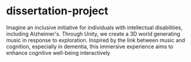 # dissertation-project
Imagine an inclusive initiative for individuals with intellectual disabilities, including Alzheimer's. Through Unity, we create a 3D world generating music in response to exploration. Inspired by the link between music and cognition, especially in dementia, this immersive experience aims to enhance cognitive well-being interactively
